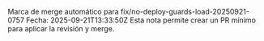 Marca de merge automático para fix/no-deploy-guards-load-20250921-0757
Fecha: 2025-09-21T13:33:50Z
Esta nota permite crear un PR mínimo para aplicar la revisión y merge.
